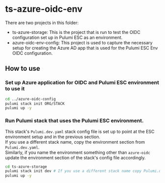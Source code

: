 # ts-azure-oidc-env
There are two projects in this folder:
- ts-azure-storage: This is the project that is run to test the OIDC configuration set up in Pulumi ESC as an environment.
- azure-oidc-env-config: This project is used to capture the necessary setup for creating the Azure AD app that is used for the Pulumi ESC Env OIDC configuration. 

## How to use
### Set up Azure application for OIDC and Pulumi ESC environment to use it
```bash
cd ../azure-oidc-config
pulumi stack init ORG/STACK
pulumi up -y
```

### Run Pulumi stack that uses the Pulumi ESC environment.
This stack's `Pulumi.dev.yaml` stack config file is set up to point at the ESC environment setup and in the previous section.  
If you use a different stack name, copy the environment section from `Pulumi.dev.yaml`.  
Similarly, if you name the environment something other than `azure-oidc` update the environment section of the stack's config file accordingly.

```bash
cd ts-azure-storage
pulumi stack init dev # If you use a different stack name copy Pulumi.dev.yaml
pulumi up -y
```
